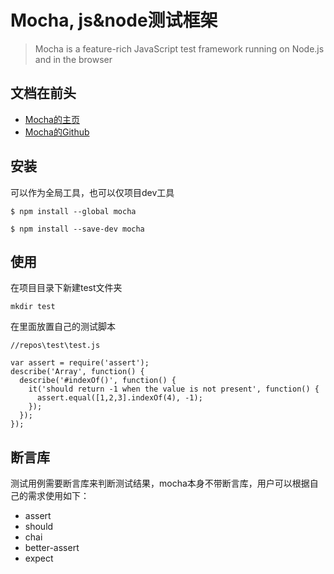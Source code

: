 # Mocha, js&node测试框架

> Mocha is a feature-rich JavaScript test framework running on Node.js and in the browser

## 文档在前头
- [Mocha的主页](https://mochajs.org/)
- [Mocha的Github](https://github.com/mochajs/mocha)

## 安装

可以作为全局工具，也可以仅项目dev工具

```
$ npm install --global mocha

$ npm install --save-dev mocha

```

## 使用

在项目目录下新建test文件夹

```
mkdir test
```

在里面放置自己的测试脚本

```
//repos\test\test.js

var assert = require('assert');
describe('Array', function() {
  describe('#indexOf()', function() {
    it('should return -1 when the value is not present', function() {
      assert.equal([1,2,3].indexOf(4), -1);
    });
  });
});

```

## 断言库

测试用例需要断言库来判断测试结果，mocha本身不带断言库，用户可以根据自己的需求使用如下：

- assert
- should
- chai
- better-assert
- expect

